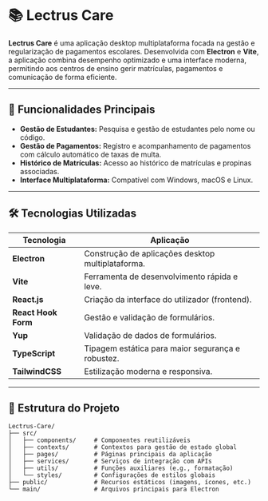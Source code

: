 # 📚 Lectrus Care  

**Lectrus Care** é uma aplicação desktop multiplataforma focada na gestão e regularização de pagamentos escolares. Desenvolvida com **Electron** e **Vite**, a aplicação combina desempenho optimizado e uma interface moderna, permitindo aos centros de ensino gerir matrículas, pagamentos e comunicação de forma eficiente.

---

## 🚀 **Funcionalidades Principais**  

- **Gestão de Estudantes:** Pesquisa e gestão de estudantes pelo nome ou código.  
- **Gestão de Pagamentos:** Registro e acompanhamento de pagamentos com cálculo automático de taxas de multa.  
- **Histórico de Matrículas:** Acesso ao histórico de matrículas e propinas associadas.  
- **Interface Multiplataforma:** Compatível com Windows, macOS e Linux.  

---

## 🛠️ **Tecnologias Utilizadas**  

| Tecnologia          | Aplicação                                         |
|---------------------|---------------------------------------------------|
| **Electron**        | Construção de aplicações desktop multiplataforma. |
| **Vite**            | Ferramenta de desenvolvimento rápida e leve.     |
| **React.js**        | Criação da interface do utilizador (frontend).    |
| **React Hook Form** | Gestão e validação de formulários.                |
| **Yup**             | Validação de dados de formulários.               |
| **TypeScript**      | Tipagem estática para maior segurança e robustez. |
| **TailwindCSS**     | Estilização moderna e responsiva.                 |

---

## 📂 **Estrutura do Projeto**  

```plaintext
Lectrus-Care/
├── src/
│   ├── components/     # Componentes reutilizáveis
│   ├── contexts/       # Contextos para gestão de estado global
│   ├── pages/          # Páginas principais da aplicação
│   ├── services/       # Serviços de integração com APIs
│   ├── utils/          # Funções auxiliares (e.g., formatação)
│   └── styles/         # Configurações de estilos globais
├── public/             # Recursos estáticos (imagens, ícones, etc.)
└── main/               # Arquivos principais para Electron
